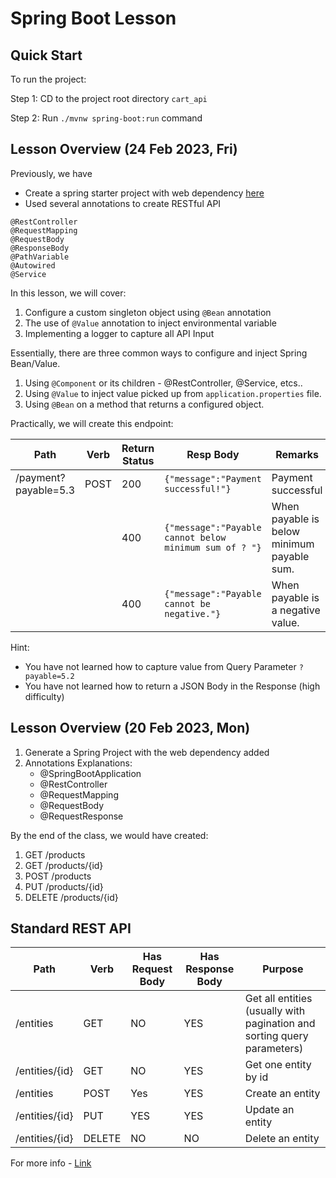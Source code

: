 # Spring Boot Lesson

## Quick Start

To run the project:

Step 1: CD to the project root directory `cart_api`

Step 2: Run `./mvnw spring-boot:run` command

## Lesson Overview (24 Feb 2023, Fri)

Previously, we have
- Create a spring starter project with web dependency [here](https://start.spring.io/)
- Used several annotations to create RESTful API
```
@RestController
@RequestMapping
@RequestBody
@ResponseBody
@PathVariable
@Autowired
@Service
```

In this lesson, we will cover:

1. Configure a custom singleton object using `@Bean` annotation
1. The use of `@Value` annotation to inject environmental variable
1. Implementing a logger to capture all API Input

Essentially, there are three common ways to configure and inject Spring Bean/Value.
1. Using `@Component` or its children - @RestController, @Service, etcs..
1. Using `@Value` to inject value picked up from `application.properties` file.
1. Using `@Bean` on a method that returns a configured object.

Practically, we will create this endpoint:

|Path|Verb|Return Status|Resp Body|Remarks|
|-|-|-|-|-|
|/payment?payable=5.3|POST|200|`{"message":"Payment successful!"}`|Payment successful|
|||400|`{"message":"Payable cannot below minimum sum of ? "}`|When payable is below minimum payable sum.|
|||400|`{"message":"Payable cannot be negative."}`|When payable is a negative value.|

Hint:
- You have not learned how to capture value from Query Parameter `?payable=5.2`
- You have not learned how to return a JSON Body in the Response (high difficulty)

## Lesson Overview (20 Feb 2023, Mon)

1. Generate a Spring Project with the web dependency added
1. Annotations Explanations:
    - @SpringBootApplication
    - @RestController
    - @RequestMapping
    - @RequestBody
    - @RequestResponse

By the end of the class, we would have created:

1. GET /products
1. GET /products/{id}
1. POST /products
1. PUT /products/{id}
1. DELETE /products/{id}

## Standard REST API

|Path|Verb|Has Request Body|Has Response Body|Purpose|
|-|-|-|-|-|
|/entities|GET|NO|YES|Get all entities (usually with pagination and sorting query parameters)|
|/entities/{id}|GET|NO|YES|Get one entity by id|
|/entities|POST|Yes|YES|Create an entity|
|/entities/{id}|PUT|YES|YES|Update an entity|
|/entities/{id}|DELETE|NO|NO|Delete an entity|

For more info - [Link](https://www.geeksforgeeks.org/rest-api-architectural-constraints/)
